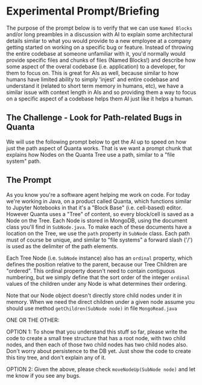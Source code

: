 # Experimental Prompt/Briefing

The purpose of the prompt below is to verify that we can use `Named Blocks` and/or long preambles in a discussion with AI to explain some architectural details similar to what you would provide to a new employee at a company getting started on working on a specific bug or feature. Instead of throwing the entire codebase at someone unfamiliar with it, you'd normally would provide specific files and chunks of files (Named Blocks!) and describe how some aspect of the overal codebase (i.e. application) to a developer, for them to focus on. This is great for AIs as well, because similar to how humans have limited ability to simply 'injest' and entire codebase and understand it (related to short term memory in humans, etc), we have a similar issue with context length in AIs and so providing them a way to focus on a specific aspect of a codebase helps them AI just like it helps a human.

## The Challenge - Look for Path-related Bugs in Quanta

We will use the following prompt below to get the AI up to speed on how just the path aspect of Quanta works. That is we want a prompt chunk that explains how Nodes on the Quanta Tree use a path, similar to a "file system" path.

## The Prompt

As you know you're a software agent helping me work on code. For today we're working in Java, on a product called Quanta, which functions similar to Jupyter Notebooks in that it's a "Block Base" (i.e. cell-based) editor. However Quanta uses a "Tree" of content, so every block/cell is saved as a Node on the Tree. Each Node is stored in MongoDB, using the document class you'll find in `SubNode.java`. To make each of these documents have a location on the Tree, we use the `path` property in `SubNode` class. Each path must of course be unique, and similar to "file systems" a forward slash ('/') is used as the delimiter of the path elements. 

Each Tree Node (i.e. `SubNode` instance) also has an `ordinal` property, which defines the position relative to the parent, because our Tree Children are "ordered". This ordinal property doesn't need to contain contiguous numbering, but we simply define that the sort order of the integer `ordinal` values of the children under any Node is what determines their ordering.

Note that our Node object doesn't directly store child nodes under it in memory. When we need the direct children under a given node assume you should use method `getChildren(SubNode node)` in file `MongoRead.java`

ONE OR THE OTHER:

OPTION 1: To show that you understand this stuff so far, please write the code to create a small tree structure that has a root node, with two child nodes, and then each of those two child nodes has two child nodes also. Don't worry about persistence to the DB yet. Just show the code to create this tiny tree, and don't explain any of it.

OPTION 2: Given the above, please check `moveNodeUp(SubNode node)` and let me know if you see any bugs.
